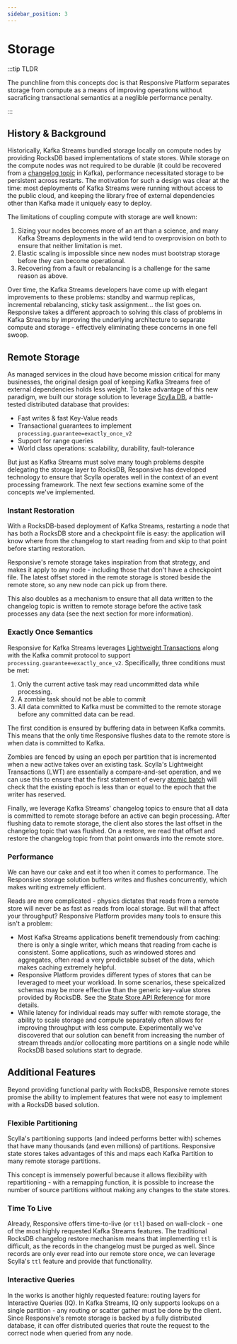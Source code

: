 ```yaml
---
sidebar_position: 3
---
```


# Storage

:::tip TLDR

The punchline from this concepts doc is that Responsive Platform separates
storage from compute as a means of improving operations without sacraficing
transactional semantics at a neglible performance penalty.

:::

## History & Background

Historically, Kafka Streams bundled storage locally on compute nodes by
providing RocksDB based implementations of state stores. While storage on the
compute nodes was not required to be durable (it could be recovered from
a [changelog topic](https://developer.confluent.io/courses/kafka-streams/stateful-fault-tolerance/)
in Kafka), performance necessitated storage to be persistent across restarts.
The motivation for such a design was clear at the time: most deployments of
Kafka Streams were running without access to the public cloud, and keeping
the library free of external dependencies other than Kafka made it uniquely
easy to deploy.

The limitations of coupling compute with storage are well known: 
1. Sizing your nodes becomes more of an art than a science, and many Kafka
   Streams deployments in the wild tend to overprovision on both to ensure
   that neither limitation is met.
1. Elastic scaling is impossible since new nodes must bootstrap storage before 
   they can become operational.
1. Recovering from a fault or rebalancing is a challenge for the same reason
   as above.

Over time, the Kafka Streams developers have come up with elegant improvements
to these problems: standby and warmup replicas, incremental rebalancing, sticky 
task assignment... the list goes on.  Responsive takes a different approach to 
solving this class of problems in Kafka Streams by improving the underlying 
architecture to separate compute and storage - effectively eliminating these 
concerns in one fell swoop.

## Remote Storage

As managed services in the cloud have become mission critical for many 
businesses, the original design goal of keeping Kafka Streams free of external 
dependencies holds less weight. To take advantage of this new paradigm, we 
built our storage solution to leverage [Scylla DB](https://github.com/scylladb/scylladb), 
a battle-tested distributed database that provides:

- Fast writes & fast Key-Value reads
- Transactional guarantees to implement `processing.guarantee=exactly_once_v2`
- Support for range queries
- World class operations: scalability, durability, fault-tolerance

But just as Kafka Streams must solve many tough problems despite delegating
the storage layer to RocksDB, Responsive has developed technology to ensure
that Scylla operates well in the context of an event processing framework. The
next few sections examine some of the concepts we've implemented.

### Instant Restoration

With a RocksDB-based deployment of Kafka Streams, restarting a node that has
both a RocksDB store and a checkpoint file is easy: the application will know
where from the changelog to start reading from and skip to that point before
starting restoration.

Responsive's remote storage takes inspiration from that strategy, and makes
it apply to any node - including those that don't have a checkpoint file. 
The latest offset stored in the remote storage is stored beside the remote
store, so any new node can pick up from there. 

This also doubles as a mechanism to ensure that all data written to the
changelog topic is written to remote storage before the active task processes
any data (see the next section for more information).


### Exactly Once Semantics

Responsive for Kafka Streams leverages [Lightweight Transactions](https://opensource.docs.scylladb.com/stable/using-scylla/lwt.html)
along with the Kafka commit protocol to support `processing.guarantee=exactly_once_v2`.
Specifically, three conditions must be met:

1. Only the current active task may read uncommitted data while processing.
1. A zombie task should not be able to commit 
1. All data committed to Kafka must be committed to the remote storage before 
   any committed data can be read.

The first condition is ensured by buffering data in between Kafka commits. This
means that the only time Responsive flushes data to the remote store is when
data is committed to Kafka.

Zombies are fenced by using an epoch per partition that is incremented when 
a new active takes over an existing task.  Scylla's Lightweight Transactions 
(LWT) are essentially a compare-and-set operation, and we can use this to 
ensure that the first statement of every 
[atomic batch](https://docs.datastax.com/en/dse/6.7/cql/cql/cql_using/useBatch.html)
will check that the existing epoch is less than or equal to the epoch that
the writer has reserved.

Finally, we leverage Kafka Streams' changelog topics to ensure that all data
is committed to remote storage before an active can begin processing. After
flushing data to remote storage, the client also stores the last offset in
the changelog topic that was flushed. On a restore, we read that offset and
restore the changelog topic from that point onwards into the remote store.

### Performance

We can have our cake and eat it too when it comes to performance. The
Responsive storage solution buffers writes and flushes concurrently, which
makes writing extremely efficient. 

Reads are more complicated - physics dictates that reads from a remote store
will never be as fast as reads from local storage. But will that affect your 
throughput? Responsive Platform provides many tools to ensure this isn't a 
problem:

- Most Kafka Streams applications benefit tremendously from caching: there is
  only a single writer, which means that reading from cache is consistent. 
  Some applications, such as windowed stores and aggregates, often read a
  very predictable subset of the data, which makes caching extremely helpful.
- Responsive Platform provides different types of stores that can be leveraged
  to meet your workload. In some scenarios, these speicalized schemas may be
  more effective than the generic key-value stores provided by RocksDB. See
  the [State Store API Reference](../reference/state-stores) for more details.
- While latency for individual reads may suffer with remote storage, the
  ability to scale storage and compute separately often allows for improving
  throughput with less compute. Experimentally we've discovered that our
  solution can benefit from increasing the number of stream threads and/or
  collocating more partitions on a single node while RocksDB based solutions
  start to degrade.

## Additional Features

Beyond providing functional parity with RocksDB, Responsive remote stores
promise the ability to implement features that were not easy to implement
with a RocksDB based solution.

### Flexible Partitioning

Scylla's partitioning supports (and indeed performs better with) schemes that
have many thousands (and even millions) of partitions. Responsive state stores
takes advantages of this and maps each Kafka Partition to many remote storage
partitions.

This concept is immensely powerful because it allows flexibility with
repartitioning - with a remapping function, it is possible to increase the
number of source partitions without making any changes to the state stores.

### Time To Live

Already, Responsive offers time-to-live (or `ttl`) based on wall-clock - one
of the most highly requested Kafka Streams features. The traditional RocksDB
changelog restore mechanism means that implementing `ttl` is difficult, as
the records in the changelog must be purged as well. Since records are only
ever read into our remote store once, we can leverage Scylla's `ttl` feature
and provide that functionality.

### Interactive Queries

In the works is another highly requested feature: routing layers for 
Interactive Queries (IQ). In Kafka Streams, IQ only supports lookups on a
single partition - any routing or scatter gather must be done by the client.
Since Responsive's remote storage is backed by a fully distributed database,
it can offer distributed queries that route the request to the correct node
when queried from any node.
